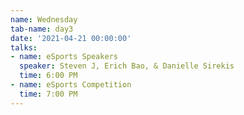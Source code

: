 ```yaml
---
name: Wednesday
tab-name: day3
date: '2021-04-21 00:00:00'
talks:
- name: eSports Speakers
  speaker: Steven J, Erich Bao, & Danielle Sirekis
  time: 6:00 PM
- name: eSports Competition
  time: 7:00 PM
---
```


